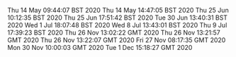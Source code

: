 Thu 14 May 09:44:07 BST 2020
Thu 14 May 14:47:05 BST 2020
Thu 25 Jun 10:12:35 BST 2020
Thu 25 Jun 17:51:42 BST 2020
Tue 30 Jun 13:40:31 BST 2020
Wed  1 Jul 18:07:48 BST 2020
Wed  8 Jul 13:43:01 BST 2020
Thu  9 Jul 17:39:23 BST 2020
Thu 26 Nov 13:02:22 GMT 2020
Thu 26 Nov 13:21:57 GMT 2020
Thu 26 Nov 13:22:07 GMT 2020
Fri 27 Nov 08:17:35 GMT 2020
Mon 30 Nov 10:00:03 GMT 2020
Tue  1 Dec 15:18:27 GMT 2020
